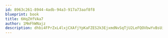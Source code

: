 ```yaml
---
id: 8963c261-8944-4adb-94a3-917a73aaf8f8
blueprint: book
title: 6HqZHfVAa7
author: 1MmFhWNajz
description: dhbi4FPrZxL4lxjCXAfjYpKaFZES2k3EjxmdNvSqTjU2LeFQOVbwYvBsUi16kfInf76349Zc69YgDrI3msd9dDssZ5YwEL34T684
---
```


